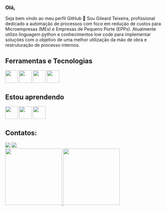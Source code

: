 ### Olá,
Seja bem vindo ao meu perfil GitHub 👋 
Sou Gileard Teixeira, profissional dedicado a automação de processos com foco em redução de custos para Microempresas (MEs) e Empresas de Pequeno Porte (EPPs). Atualmente utilizo linguagem python e conhecimentos low code para implementar soluções com o objetivo de uma melhor utilização da mão de obra e restruturação de processo internos.

<!--
**Gil-Ti/Gil-Ti** is a ✨ _special_ ✨ repository because its `README.md` (this file) appears on your GitHub profile.

- 🔭 Atualmente estou trabalhando na https://openconsultoriatributaria.com.br/
- 👯 Estou procurando colaborar em projetos relacionados a automação de processos.
- 📫 Como entrar em contato comigo: linkedin.com/in/gileard-teixeira

-->

## Ferramentas e Tecnologias


<img src="https://cdn.jsdelivr.net/gh/devicons/devicon/icons/python/python-original.svg"  width="40" height="40"/>  <img src="https://cdn.jsdelivr.net/gh/devicons/devicon/icons/php/php-original.svg" width="40" height="40"/>  <img src="https://cdn.jsdelivr.net/gh/devicons/devicon/icons/html5/html5-original.svg" width="40" height="40"/> <img src="https://cdn.jsdelivr.net/gh/devicons/devicon/icons/css3/css3-original.svg" width="40" height="40"/>
          
## Estou aprendendo

<img src="https://cdn.jsdelivr.net/gh/devicons/devicon/icons/javascript/javascript-original.svg" width="40" height="40"/> <img src="https://cdn.jsdelivr.net/gh/devicons/devicon/icons/bootstrap/bootstrap-original.svg" width="40" height="40"/>  <img src="https://cdn.jsdelivr.net/gh/devicons/devicon/icons/mysql/mysql-original.svg" width="40" height="40"/>

## Contatos:

<div>
<a href = "mailto:gileardti@gmail.com"><img src="https://img.shields.io/badge/Gmail-D14836?style=for-the-badge&logo=gmail&logoColor=white" target="_blank"></a>
<a href="https://www.linkedin.com/in/gileard-teixeira" target="_blank"><img src="https://img.shields.io/badge/-LinkedIn-%230077B5?style=for-the-badge&logo=linkedin&logoColor=white" target="_blank"></a>   
</div>
     
<div>
<a href="https://github.com/Gil-Ti">
<img height="180em" src="https://github-readme-stats.vercel.app/api/top-langs/?username=Gil-Ti&layout=compact&langs_count=7&theme=dracula"/>
<img height="180em" src="https://github-readme-stats.vercel.app/api?username=Gil-Ti&show_icons=true&theme=dracula&include_all_commits=true&count_private=true"/>
</div>
         
